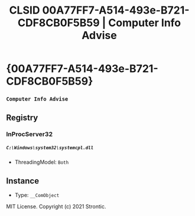 ﻿---
title: "CLSID 00A77FF7-A514-493e-B721-CDF8CB0F5B59 | Computer Info Advise"
excerpt: What is COM-Object CLSID 00A77FF7-A514-493e-B721-CDF8CB0F5B59?
---

# {00A77FF7-A514-493e-B721-CDF8CB0F5B59}

### `Computer Info Advise`

## Registry


### InProcServer32

##### `C:\Windows\system32\systemcpl.dll`
* ThreadingModel: `Both`

## Instance

* Type: `__ComObject`

MIT License. Copyright (c) 2021 Strontic.



